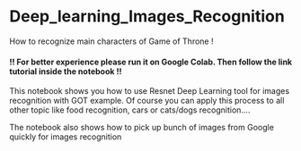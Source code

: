 # Deep_learning_Images_Recognition
How to recognize main characters of Game of Throne !

#### !! For better experience please run it on Google Colab. Then follow the link tutorial inside the notebook !!



This notebook shows you how to use Resnet Deep Learning tool for images recognition with GOT example.
Of course you can apply this process to all other topic like food recognition, cars or cats/dogs recognition....


The notebook also shows how to pick up bunch of images from Google quickly for images recognition




